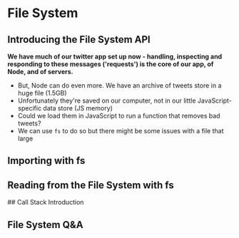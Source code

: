 # File System

## Introducing the File System API

**We have much of our twitter app set up now - handling, inspecting and responding to these messages ('requests') is the core of our app, of Node, and of servers.**

* But, Node can do even more. We have an archive of tweets store in a huge file (1.5GB)
* Unfortunately they're saved on our computer, not in our little JavaScript-specific data store (JS memory)
* Could we load them in JavaScript to run a function that removes bad tweets?
* We can use `fs` to do so but there might be some issues with a file that large



## Importing with fs

## Reading from the File System with fs

## Call Stack Introduction

## File System Q&A
